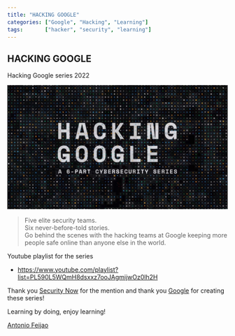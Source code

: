 ```yaml
---
title: "HACKING GOOGLE"
categories: ["Google", "Hacking", "Learning"]
tags:       ["hacker", "security", "learning"]
---
```


## HACKING GOOGLE

Hacking Google series 2022

!["hacking-google-series-2022"](/assets/images/hacking-google-series-2022.jpg "hacking google series 2022")

> Five elite security teams.  
> Six never-before-told stories.  
> Go behind the scenes with the hacking teams at Google keeping more people safe online than anyone else in the world.

Youtube playlist for the series

* <https://www.youtube.com/playlist?list=PL590L5WQmH8dsxxz7ooJAgmijwOz0lh2H>


Thank you [Security Now](https://twit.tv/shows/security-now) for the mention and thank you [Google](https://www.google.com/) for creating these series!


Learning by doing, enjoy learning!

[Antonio Feijao](https://www.antoniofeijao.com)
